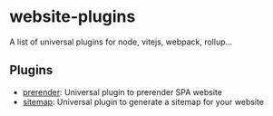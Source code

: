 # website-plugins

A list of universal plugins for node, vitejs, webpack, rollup...

## Plugins

- [prerender](./plugins/prerender/README.md): Universal plugin to prerender SPA website
- [sitemap](./plugins/sitemap/README.md): Universal plugin to generate a sitemap for your website
